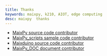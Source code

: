 ```yaml
---
title: Thanks
keywords: maixpy, k210, AIOT, edge computing
desc: maixpy  thanks
---
```



* [MaixPy source code contributor](https://github.com/sipeed/MaixPy/graphs/contributors)
* [MaixPy_scripts sample code contributor](https://github.com/sipeed/MaixPy_scripts/graphs/contributors)
* [Maixduino source code contributor](https://github.com/sipeed/Maixduino/graphs/contributors)
* [MaixPy_DOC document contributor](https://github.com/sipeed/MaixPy_DOC/graphs/contributors)
